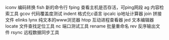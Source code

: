 iconv 编码转换
fish 新的命令行
fping	查看主机是否存活，可ping网段
ag 内容检索工具
gcov  代码覆盖度测试
indent 格式化c语言
ipcalc ip地址计算器
join 拼接文件
elinks  lynx 纯文本的www浏览器
htop 互动进程查看器
jed 文本编辑器
locate 文件查找定位工具
nc 端口测试工具
rename 批量重命名
rev 反序输出文件
rsync 远程数据同步工具
